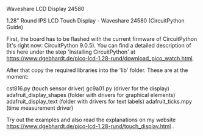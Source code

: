 Waveshare LCD Display 24580

1.28" Round IPS LCD Touch Display - Waveshare 24580 (CircuitPython Guide)

First, the board has to be flashed with the current firmware of CircuitPython (It's right now: CircuitPython 9.0.5). You can find a detailed description of this here under the step 'Installing CircuitPython' at https://www.dgebhardt.de/pico-lcd-1.28-rund/download_pico_watch.html.

After that copy the required libraries into the 'lib' folder. These are at the moment:

cst816.py (touch sensor driver)
gc9a01.py (driver for the display)
adafruit_display_shapes (folder with drivers for graphical elements)
adafruit_display_text (folder with drivers for text labels)
adafruit_ticks.mpy (time measurement driver)

Try out the examples and also read the explanations on my website
https://www.dgebhardt.de/pico-lcd-1.28-rund/touch_display.html .

